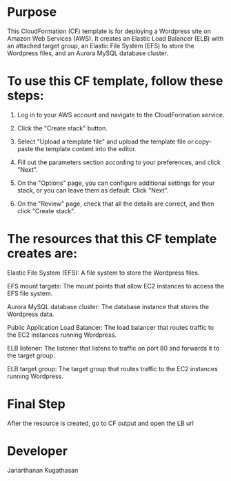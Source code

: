 # Purpose

This CloudFormation (CF) template is for deploying a Wordpress site on Amazon Web Services (AWS). It creates an Elastic Load Balancer (ELB) with an attached target group, an Elastic File System (EFS) to store the Wordpress files, and an Aurora MySQL database cluster.

# To use this CF template, follow these steps:

1. Log in to your AWS account and navigate to the CloudFormation service.

2. Click the "Create stack" button.

3. Select "Upload a template file" and upload the template file or copy-paste the template content into the editor.

4. Fill out the parameters section according to your preferences, and click "Next".

5. On the "Options" page, you can configure additional settings for your stack, or you can leave them as default. Click "Next".

6. On the "Review" page, check that all the details are correct, and then click "Create stack".

# The resources that this CF template creates are:

Elastic File System (EFS): A file system to store the Wordpress files.

EFS mount targets: The mount points that allow EC2 instances to access the EFS file system.

Aurora MySQL database cluster: The database instance that stores the Wordpress data.

Public Application Load Balancer: The load balancer that routes traffic to the EC2 instances running Wordpress.

ELB listener: The listener that listens to traffic on port 80 and forwards it to the target group.

ELB target group: The target group that routes traffic to the EC2 instances running Wordpress.

# Final Step

After the resource is created, go to CF output and open the LB url

# Developer

Janarthanan Kugathasan

